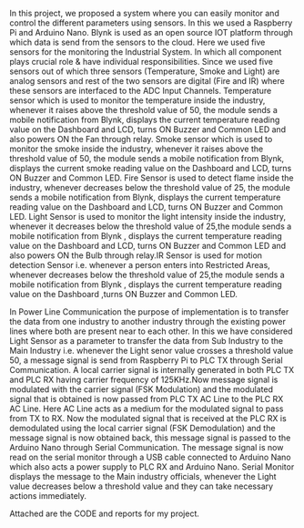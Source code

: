 In this project, we proposed a system where you can easily monitor and control the 
different parameters using sensors. In this we used a Raspberry Pi and Arduino Nano. Blynk is 
used as an open source IOT platform through which data is send from the sensors to the cloud. 
Here we used five sensors for the monitoring the Industrial System. In which all component 
plays crucial role & have individual responsibilities. Since we used five sensors out of which 
three sensors (Temperature, Smoke and Light) are analog sensors and rest of the two sensors 
are digital (Fire and IR) where these sensors are interfaced to the ADC Input Channels. 
Temperature sensor which is used to monitor the temperature inside the industry, whenever it 
raises above the threshold value of 50, the module sends a mobile notification from Blynk, 
displays the current temperature reading value on the Dashboard and LCD, turns ON Buzzer 
and Common LED and also powers ON the Fan through relay. Smoke sensor which is used to 
monitor the smoke inside the industry, whenever it raises above the threshold value of 50, the 
module sends a mobile notification from Blynk, displays the current smoke reading value on 
the Dashboard and LCD, turns ON Buzzer and Common LED. Fire Sensor is used to detect 
flame inside the industry, whenever decreases below the threshold value of 25, the module 
sends a mobile notification from Blynk, displays the current temperature reading value on the 
Dashboard and LCD, turns ON Buzzer and Common LED. Light Sensor is used to monitor the 
light intensity inside the industry, whenever it decreases below the threshold value of 25,the 
module sends a mobile notification from Blynk , displays the current temperature reading value 
on the Dashboard and LCD, turns ON Buzzer and Common LED and also powers ON the Bulb 
through relay.IR Sensor is used for motion detection Sensor i.e. whenever a person enters into 
Restricted Areas, whenever decreases below the threshold value of 25,the module sends a 
mobile notification from Blynk , displays the current temperature reading value on the 
Dashboard ,turns ON Buzzer and Common LED. 

In Power Line Communication the purpose of implementation is to transfer the data 
from one industry to another industry through the existing power lines where both are present 
near to each other. In this we have considered Light Sensor as a parameter to transfer the data 
from Sub Industry to the Main Industry i.e. whenever the Light senor value crosses a threshold 
value 50, a message signal is send from Raspberry Pi to PLC TX through Serial 
Communication. A local carrier signal is internally generated in both PLC TX and PLC RX 
having carrier frequency of 125KHz.Now message signal is modulated with the carrier signal 
(FSK Modulation) and the modulated signal that is obtained is now passed from PLC TX AC 
Line to the PLC RX AC Line. Here AC Line acts as a medium for the modulated signal to pass 
from TX to RX. Now the modulated signal that is received at the PLC RX is demodulated using 
the local carrier signal (FSK Demodulation) and the message signal is now obtained back, this 
message signal is passed to the Arduino Nano through Serial Communication. The message 
signal is now read on the serial monitor through a USB cable connected to Arduino Nano which 
also acts a power supply to PLC RX and Arduino Nano. Serial Monitor displays the message 
to the Main industry officials, whenever the Light value decreases below a threshold value and 
they can take necessary actions immediately. 

Attached are the CODE and reports for my project.
